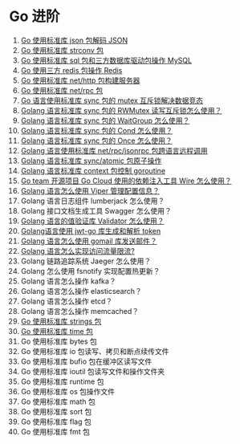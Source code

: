 # Go 进阶
1. [Go 使用标准库 json 包解码 JSON](https://mp.weixin.qq.com/s/OyPlXss8L6zSb0HGIydbrw)
2. [Go 使用标准库 strconv 包](https://mp.weixin.qq.com/s/ZULa_S-jSOMHS0-SiFqz4A)
3. [Go 使用标准库 sql 包和三方数据库驱动包操作 MySQL](https://mp.weixin.qq.com/s/JEWaU7DTkNllxK28BKvFUA)
4. [Go 使用三方 redis 包操作 Redis](https://mp.weixin.qq.com/s/7WtGQ2czx22GsCABZPGcHw)
5. [Go 使用标准库 net/http 包构建服务器](https://mp.weixin.qq.com/s/gsv3zW0HQaGMSxH9CtjiFA)
6. [Go 使用标准库 net/rpc 包](https://mp.weixin.qq.com/s/IospmGnkC-y9ddJx_9JGzg)
7. [Go 语言使用标准库 sync 包的 mutex 互斥锁解决数据竞态](https://mp.weixin.qq.com/s/7JsdpF7sevArgh2SHS6cyg)
8. [Golang 语言标准库 sync 包的 RWMutex 读写互斥锁怎么使用？](https://mp.weixin.qq.com/s/PGAtjh2gGmawfBB7Rgr0OA)
9. [Golang 语言标准库 sync 包的 WaitGroup 怎么使用？](https://mp.weixin.qq.com/s/6A9Lx99qkVx_sX_gIQxLYw)
10. [Golang 语言标准库 sync 包的 Cond 怎么使用？](https://mp.weixin.qq.com/s/OcLrO-oINk2j2w9sEJvkPw)
11. [Golang 语言标准库 sync 包的 Once 怎么使用？](https://mp.weixin.qq.com/s/gOvi0KuimvXvHQ8Iy-hZlA)
12. [Golang 语言使用标准库 net/rpc/jsonrpc 包跨语言远程调用](https://mp.weixin.qq.com/s/Zhg5FBgB6XPC37kA0GcgKg)
13. [Golang 语言标准库 sync/atomic 包原子操作](https://mp.weixin.qq.com/s/RkvCsRJQFnBhR7D_Tkh1oQ)
14. [Golang 语言标准库 context 包控制 goroutine](https://mp.weixin.qq.com/s/ynj97tpP32vJ4AeHEQHtJQ)
15. [Go team 开源项目 Go Cloud 使用的依赖注入工具 Wire 怎么使用？](https://mp.weixin.qq.com/s/7B71pL7vH1PcmY00VbfG_g)
16. [Golang 语言怎么使用 Viper 管理配置信息？](https://mp.weixin.qq.com/s/zLFnhk4kJ1sefXTpThnlHQ)
17. Golang 语言日志组件 lumberjack 怎么使用？
18. Golang 接口文档生成工具 Swagger 怎么使用？
19. [Golang 语言的值验证库 Validator 怎么使用？](https://mp.weixin.qq.com/s/uaVDytWj2gLEokiVDlwoEg)
20. [Golang语言使用 jwt-go 库生成和解析 token](https://mp.weixin.qq.com/s/SLuQ6oIaA4tEm7nbdbvDPg)
21. [Golang 语言怎么使用 gomail 库发送邮件？](https://mp.weixin.qq.com/s/is2PnBNwjgrk_p-2hxNAzw)
22. [Golang 语言怎么实现访问流量限流?](https://mp.weixin.qq.com/s/8f9GrnfoBNnix8ZqdGs4lA)
23. Golang 链路追踪系统 Jaeger 怎么使用？
24. Golang 怎么使用 fsnotify 实现配置热更新？
25. Golang 语言怎么操作 kafka？
26. Golang 语言怎么操作 elasticsearch？
27. Golang 语言怎么操作 etcd？
28. Golang 语言怎么操作 memcached？
29. [Go 使用标准库 strings 包](https://mp.weixin.qq.com/s/ZULa_S-jSOMHS0-SiFqz4A)
30. [Go 使用标准库 time 包](https://mp.weixin.qq.com/s/ZULa_S-jSOMHS0-SiFqz4A)
31. Go 使用标准库 bytes 包
32. Go 使用标准库 io 包读写、拷贝和断点续传文件
33. Go 使用标准库 bufio 包在缓冲区读写文件
34. Go 使用标准库 ioutil 包读写文件和操作文件夹
35. Go 使用标准库 runtime 包
36. Go 使用标准库 os 包操作文件
37. Go 使用标准库 math 包
38. Go 使用标准库 sort 包
39. Go 使用标准库 flag 包
40. Go 使用标准库 fmt 包